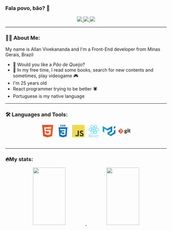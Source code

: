 ### Fala povo, bão? 👋



<p align="center">
  <a target="_blank" href="https://www.instagram.com/allickvivekananda"><img src="https://img.shields.io/badge/Instagram-E4405F?style=for-the-badge&logo=instagram&logoColor=white">
  </a>  
  <a target="_blank" href="https://www.linkedin.com/in/allan-vivekananda-091807130/">
    <img src="https://img.shields.io/badge/LinkedIn-307cc5?style=for-the-badge&logo=linkedin&logoColor=white&color=004182"/>
  </a>
  <a target="_blank" href="https://twitter.com/Allan1450">
    <img src="https://img.shields.io/twitter/follow/Allan1450?color=1DA1F2&logo=twitter&style=for-the-badge&label=twitter"/>
  </a>
<!--   <a target="_blank" href="https://pedroperegrina.com">
    <img src="https://img.shields.io/badge/-website-307cc5?style=for-the-badge&logo=google-chrome&logoColor=white&color=B700FF"/>
  </a> -->
<!--     <a target="_blank" href="https://pedroperegrina.com/cv">
    <img src="https://img.shields.io/badge/curriculum-c?style=for-the-badge&logo=adobe-acrobat-reader&logoColor=white&color=BD0807"/>
  </a> -->
</p>

---

### 👨‍💻 About Me:

My name is Allan Vivekananda and I'm a Front-End developer from Minas Gerais, Brazil
- 🧀 Would you like a <em>Pão de Queijo</em>?
- 📖 In my free time, I read some books, search for new contents and sometimes, play videogame 🎮
- I'm 25 years old
- React programmer trying to be better 🕷️
- Portuguese is my native language
---

### 🛠️ Languages and Tools:

<div align="center">
  <img src="https://github.com/devicons/devicon/blob/master/icons/html5/html5-original.svg" title="HTML5" alt="HTML" width="40" height="40"/>&nbsp;
  <img src="https://github.com/devicons/devicon/blob/master/icons/css3/css3-plain-wordmark.svg"  title="CSS3" alt="CSS" width="40" height="40"/>&nbsp;
  <img src="https://github.com/devicons/devicon/blob/master/icons/javascript/javascript-original.svg" title="JavaScript" alt="JavaScript" width="40" height="40"/>&nbsp;
  <img src="https://github.com/devicons/devicon/blob/master/icons/react/react-original-wordmark.svg" title="React" alt="React" width="40" height="40"/>&nbsp;
  <img src="https://github.com/devicons/devicon/blob/master/icons/materialui/materialui-original.svg" title="Material UI" alt="Material UI" width="40" height="40"/>&nbsp;
<!--   <img src="https://github.com/devicons/devicon/blob/master/icons/flutter/flutter-original.svg" title="Flutter" alt="Flutter" width="40" height="40"/>&nbsp; -->
  <img src="https://github.com/devicons/devicon/blob/master/icons/git/git-original-wordmark.svg" title="Git" **alt="Git" width="40" height="40"/>
</div>
<br>

---

### 🔥My stats:

<div align="center">
  <a href="https://github.com/Allanptv">
  <img height="180em" width="45%" src="https://github-readme-stats.vercel.app/api?username=Allanptv&show_icons=true&theme=onedark&include_all_commits=true&count_private=true"/>
  <img height="180em" width="45%" src="https://github-readme-stats.vercel.app/api/top-langs/?username=Allanptv&layout=compact&langs_count=7&theme=onedark"/>
</div>
    <br>

<!--
**Allanptv/Allanptv** is a ✨ _special_ ✨ repository because its `README.md` (this file) appears on your GitHub profile.

Here are some ideas to get you started:

- 🔭 I’m currently working on ...
- 🌱 I’m currently learning ...
- 👯 I’m looking to collaborate on ...
- 🤔 I’m looking for help with ...
- 💬 Ask me about ...
- 📫 How to reach me: ...
- 😄 Pronouns: ...
- ⚡ Fun fact: ...
-->
